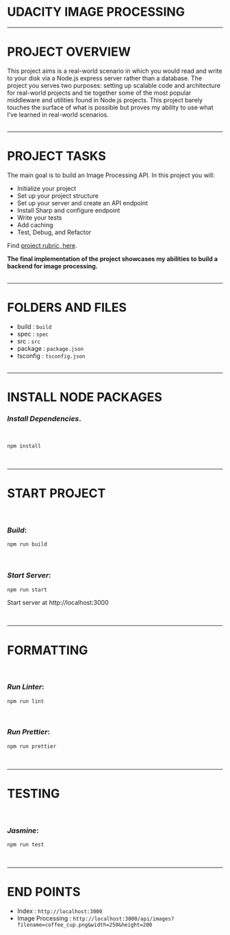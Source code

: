 # UDACITY IMAGE PROCESSING

---
# PROJECT OVERVIEW

This project aims is a real-world scenario in which you would read and write to your disk via a Node.js express server rather than a database. The project you serves two purposes: setting up scalable code and architecture for real-world projects and tie together some of the most popular middleware and utilities found in Node.js projects. This project barely touches the surface of what is possible but proves my ability to use what I’ve learned in real-world scenarios.
<br/><br/>

---

# PROJECT TASKS

The main goal is to build an Image Processing API. In this project you will:
* Initialize your project
* Set up your project structure
* Set up your server and create an API endpoint
* Install Sharp and configure endpoint
* Write your tests
* Add caching
* Test, Debug, and Refactor


Find [project rubric, here](https://review.udacity.com/#!/rubrics/3005/view).

**The final implementation of the project showcases my abilities to build a backend for image processing.**
<br/><br/>

---
# FOLDERS AND FILES
* build :  `build`
* spec : `spec`
* src : `src`
* package : `package.json`
* tsconfig : `tsconfig.json`
<br/><br/>

---
# INSTALL NODE PACKAGES

### _Install Dependencies_. 
<br/>

```bash
npm install
```
<br/>

---
# START PROJECT

<br/>

### _Build_:  
```bash
npm run build
```
<br/>

### _Start Server_:  
```bash
npm run start
```
Start server at http://localhost:3000

<br/>

---
# FORMATTING

<br/>

### _Run Linter_:  
```bash
npm run lint
```
<br/>

### _Run Prettier_:  
```bash
npm run prettier
```
<br/>

---

# TESTING

<br/>

### _Jasmine_:  
```bash
npm run test
```
<br/>


---
# END POINTS
* Index :  `http://localhost:3000`
* Image Processing : `http://localhost:3000/api/images?filename=coffee_cup.png&width=250&height=200`

<br/><br/>